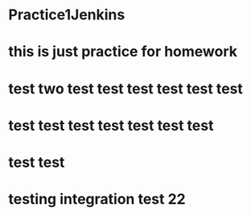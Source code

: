 # Practice1Jenkins
# this is just practice for homework
# test two test test test test test test
# test test test test test test test
# test test
# testing integration test 22
